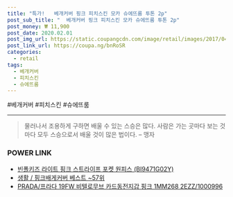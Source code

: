 ```yaml
--- 
title: "특가!   베개커버 핑크 피치스킨 모카 슈에뜨룸 투톤 2p" 
post_sub_title: "  베개커버 핑크 피치스킨 모카 슈에뜨룸 투톤 2p" 
post_money: ₩ 11,900 
post_date: 2020.02.01 
post_img_url: https://static.coupangcdn.com/image/retail/images/2017/04/26/16/5/c3337667-1ac6-4cac-9e7e-cee91eb10d5b.jpg 
post_link_url: https://coupa.ng/bnRoSR 
categories: 
  - retail 
tags: 
  - 베개커버 
  - 피치스킨 
  - 슈에뜨룸 
--- 
```

  #베개커버 #피치스킨 #슈에뜨룸 
<hr> 

> 물러나서 조용하게 구하면 배울 수 있는 스승은 많다. 사람은 가는 곳마다 보는 것마다 모두 스승으로서 배울 것이 많은 법이다.  – 맹자 


### POWER LINK

* <a href="https://blog.naver.com/sakai111/221781127743" target="_blank">빈폴키즈 라이트 핑크 스트라이프 포켓 원피스 (BI9471G02Y)</a>
* <a href="https://blog.naver.com/santokki14/221792178591" target="_blank">생활 / 핑크배게커버 베스트 ~57위</a>
* <a href="https://blog.naver.com/fasyy4321/221785734587" target="_blank">PRADA/프라다 19FW 비텔로무브 카드동전지갑 핑크 1MM268 2EZZ/1000996</a>

